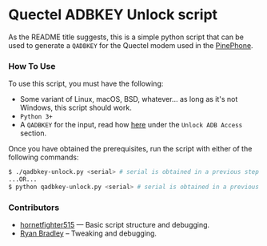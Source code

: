 # Quectel ADBKEY Unlock script

As the README title suggests, this is a simple python script that can be used to generate a `QADBKEY` for the Quectel modem used in the [PinePhone](https://www.pine64.org/pinephone/).

### How To Use

To use this script, you must have the following:

* Some variant of Linux, macOS, BSD, whatever... as long as it's not Windows, this script should work.
* `Python 3+`
* A `QADBKEY` for the input, read how [here](https://xnux.eu/devices/feature/modem-pp.html) under the `Unlock ADB Access` section.

Once you have obtained the prerequisites, run the script with either of the following commands:

```bash
$ ./qadbkey-unlock.py <serial> # serial is obtained in a previous step
...OR...
$ python qadbkey-unlock.py <serial> # serial is obtained in a previous step
```

### Contributors

* [hornetfighter515](https://github.com/hornetfighter515) — Basic script structure and debugging.
* [Ryan Bradley](https://github.com/rbradley0) – Tweaking and debugging.
